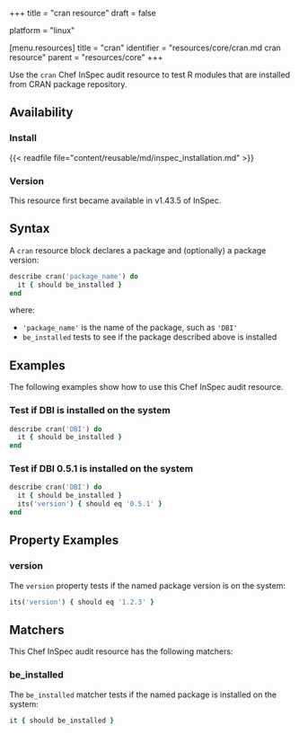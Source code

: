 +++
title = "cran resource"
draft = false

platform = "linux"

[menu.resources]
    title = "cran"
    identifier = "resources/core/cran.md cran resource"
    parent = "resources/core"
+++

Use the `cran` Chef InSpec audit resource to test R modules that are installed from CRAN package repository.

## Availability

### Install

{{< readfile file="content/reusable/md/inspec_installation.md" >}}

### Version

This resource first became available in v1.43.5 of InSpec.

## Syntax

A `cran` resource block declares a package and (optionally) a package version:

```ruby
describe cran('package_name') do
  it { should be_installed }
end
```

where:

- `'package_name'` is the name of the package, such as `'DBI'`
- `be_installed` tests to see if the package described above is installed

## Examples

The following examples show how to use this Chef InSpec audit resource.

### Test if DBI is installed on the system

```ruby
describe cran('DBI') do
  it { should be_installed }
end
```

### Test if DBI 0.5.1 is installed on the system

```ruby
describe cran('DBI') do
  it { should be_installed }
  its('version') { should eq '0.5.1' }
end
```

## Property Examples

### version

The `version` property tests if the named package version is on the system:

```ruby
its('version') { should eq '1.2.3' }
```

## Matchers

This Chef InSpec audit resource has the following matchers:

### be_installed

The `be_installed` matcher tests if the named package is installed on the system:

```ruby
it { should be_installed }
```
